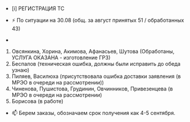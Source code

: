 -  [i] РЕГИСТРАЦИЯ ТС

- ⚡ По ситуации на 30.08 (общ. за август принятых 51 / обработанных 43)
- 
1) Овсянкина, Хорина, Акимова, Афанасьев, Шутова (Обработаны, УСЛУГА ОКАЗАНА - изготовление ГРЗ)
2) Беспалов (техническая ошибка, должны были исправить до обеда узнаю)
3) Пиляев, Василюха (присутствовала ошибка доставки заявления (в МРЭО в очереди на рассмотрении))
4) Чиненова, Пушистова, Грудинин, Овчинников, Привезенцева (в МРЭО в очереди на рассмотрении)
5) Борисова (в работе)
- 📫 Берем заказы, обозначаем срок получения как 4-5 сентября.


<!---
Yusovs/Yusovs is a ✨ special ✨ repository because its `README.md` (this file) appears on your GitHub profile.
You can click the Preview link to take a look at your changes.
--->
